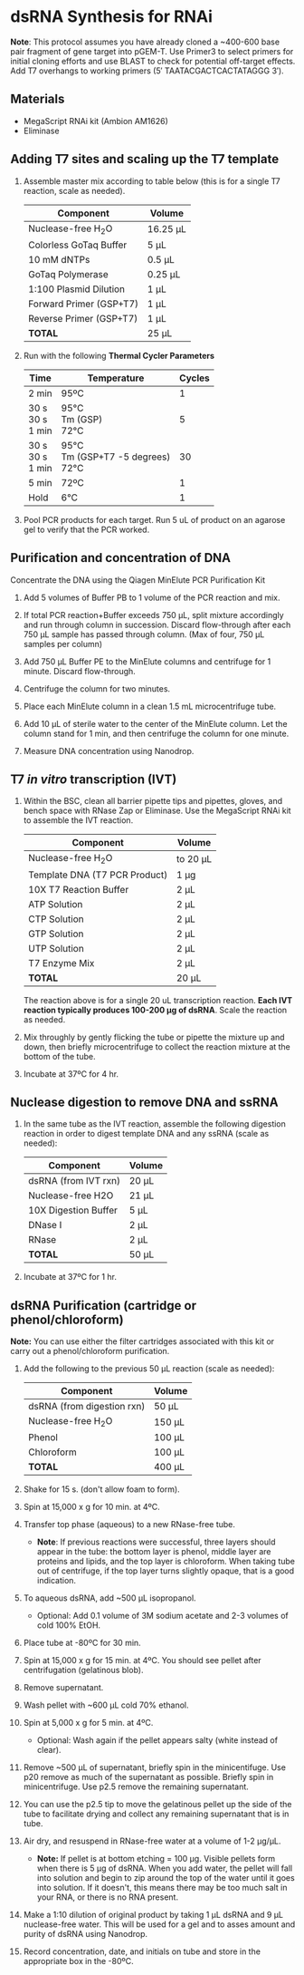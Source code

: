 # dsRNA Synthesis for RNAi

**Note**: This protocol assumes you have already cloned a ~400-600 base pair fragment of gene target into pGEM-T. Use Primer3 to select primers for initial cloning efforts and use BLAST to check for potential off-target effects. Add T7 overhangs to working primers (5′ TAATACGACTCACTATAGGG 3′).

## Materials

  - MegaScript RNAi kit (Ambion AM1626)
  - Eliminase

## Adding T7 sites and scaling up the T7 template

1. Assemble master mix according to table below (this is for a single T7 reaction, scale as needed).

    |  Component | Volume |
    |--------------|---------|
    |Nuclease-free H<sub>2</sub>O | 16.25 µL |
    |Colorless GoTaq Buffer |5 µL |
    |10 mM dNTPs| 0.5 µL |
    |GoTaq Polymerase| 0.25 µL |
    |1:100 Plasmid Dilution| 1 µL |
    |Forward Primer (GSP+T7)| 1 µL |
    |Reverse Primer (GSP+T7)| 1 µL |
    |**TOTAL** | 25 µL |

2. Run with the following **Thermal Cycler Parameters**

    |  Time  | Temperature | Cycles |
    |--------|-------------|--------|
    | 2 min      | 95ºC        | 1      |
    | 30 s <br> 30 s <br> 1 min | 95°C <br> Tm (GSP) <br> 72°C | <br> 5 <br> <br>|
    | 30 s <br> 30 s <br> 1 min | 95°C <br> Tm (GSP+T7 -5 degrees) <br> 72°C | <br> 30 <br> <br>|
    | 5 min      | 72ºC        | 1      |
    | Hold       | 6°C         | 1      |

3. Pool PCR products for each target. Run 5 uL of product on an agarose gel to verify that the PCR worked.

## Purification and concentration of DNA
Concentrate the DNA using the Qiagen MinElute PCR Purification Kit

1. Add 5 volumes of Buffer PB to 1 volume of the PCR reaction and mix.

2. If total PCR reaction+Buffer exceeds 750 µL, split mixture accordingly and run through column in succession. Discard flow-through after each 750 µL sample has passed through column. (Max of four, 750 µL samples per column)

3. Add 750 µL Buffer PE to the MinElute columns and centrifuge for 1 minute. Discard flow-through.

4. Centrifuge the column for two minutes.

5. Place each MinElute column in a clean 1.5 mL microcentrifuge tube.

6. Add 10 µL of sterile water to the center of the MinElute column. Let the column stand for 1 min, and then centrifuge the column for one minute.

7. Measure DNA concentration using Nanodrop.

## T7 *in vitro* transcription (IVT)

1. Within the BSC, clean all barrier pipette tips and pipettes, gloves, and bench space with RNase Zap or Eliminase. Use the MegaScript RNAi kit to assemble the IVT reaction.

    |  Component | Volume |
    |--------------|---------|
    |Nuclease-free H<sub>2</sub>O | to 20 µL |
    |Template DNA (T7 PCR Product)|1 µg |
    |10X T7 Reaction Buffer| 2 µL |
    |ATP Solution| 2 µL |
    |CTP Solution| 2 µL |
    |GTP Solution| 2 µL |
    |UTP Solution| 2 µL |
    |T7 Enzyme Mix| 2 µL |
    |**TOTAL** | 20 µL |

    The reaction above is for a single 20 uL transcription reaction. **Each IVT reaction typically produces 100-200 µg of dsRNA**. Scale the reaction as needed.

2. Mix throughly by gently flicking the tube or pipette the mixture up and down, then briefly microcentrifuge to collect the reaction mixture at the bottom of the tube.

3. Incubate at 37ºC for 4 hr.

## Nuclease digestion to remove DNA and ssRNA

1. In the same tube as the IVT reaction, assemble the following digestion reaction in order to digest template DNA and any ssRNA (scale as needed):

    |  Component | Volume |
    |--------------|------|
    |dsRNA (from IVT rxn) | 20 µL |
    |Nuclease-free H2O|21 µL |
    |10X Digestion Buffer| 5 µL |
    |DNase I| 2 µL |
    |RNase| 2 µL |
    |**TOTAL**  | 50 µL |

2. Incubate at 37ºC for 1 hr.

## dsRNA Purification (cartridge or phenol/chloroform)

**Note:** You can use either the filter cartridges associated with this kit or carry out a phenol/chloroform purification.

1. Add the following to the previous 50 µL reaction (scale as needed):

    |  Component | Volume |
    |--------------|---------|
    |dsRNA (from digestion rxn) | 50 µL |
    |Nuclease-free H<sub>2</sub>O|150 µL |
    |Phenol| 100 µL |
    |Chloroform| 100 µL |
    | **TOTAL** | 400 µL |

2. Shake for 15 s. (don't allow foam to form).

3. Spin at 15,000 x g for 10 min. at 4ºC.

4. Transfer top phase (aqueous) to a new RNase-free tube.

    - **Note**: If previous reactions were successful, three layers should appear in the tube: the bottom layer is phenol, middle layer are proteins and lipids, and the top layer is chloroform. When taking tube out of centrifuge, if the top layer turns slightly opaque, that is a good indication.

5. To aqueous dsRNA, add ~500 µL isopropanol.

    - Optional: Add 0.1 volume of 3M sodium acetate and 2-3 volumes of cold 100% EtOH.

6. Place tube at -80ºC for 30 min.

7. Spin at 15,000 x g for 15 min. at 4ºC. You should see pellet after centrifugation (gelatinous blob).

8. Remove supernatant.

9. Wash pellet with ~600 µL cold 70% ethanol.

10. Spin at 5,000 x g for 5 min. at 4ºC.

    - Optional: Wash again if the pellet appears salty (white instead of clear).

11. Remove ~500 µL of supernatant, briefly spin in the minicentifuge. Use p20 remove as much of the supernatant as possible. Briefly spin in minicentrifuge. Use p2.5 remove the remaining supernatant.

12. You can use the p2.5 tip to move the gelatinous pellet up the side of the tube to facilitate drying and collect any remaining supernatant that is in tube.

13. Air dry, and resuspend in RNase-free water at a volume of 1-2 µg/µL.

    - **Note:** If pellet is at bottom etching = 100 µg. Visible pellets form when there is 5 µg of dsRNA. When you add water, the pellet will fall into solution and begin to zip around the top of the water until it goes into solution. If it doesn't, this means there may be too much salt in your RNA, or there is no RNA present.

14. Make a 1:10 dilution of original product by taking 1 µL dsRNA and 9 µL nuclease-free water. This will be used for a gel and to asses amount and purity of dsRNA using Nanodrop.

15. Record concentration, date, and initials on tube and store in the appropriate box in the -80ºC.
